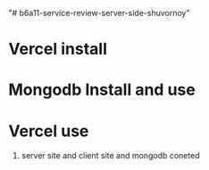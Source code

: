 "# b6a11-service-review-server-side-shuvornoy" 

# Vercel install 

# Mongodb Install and use

# Vercel use 

1. server site and client site and mongodb coneted
